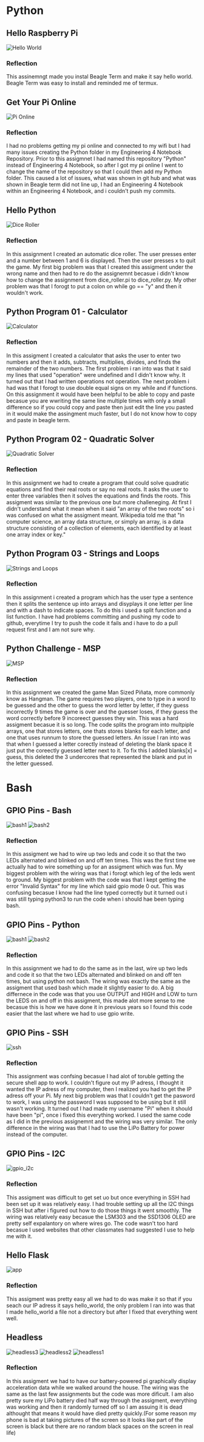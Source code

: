# Python
## Hello Raspberry Pi
![Hello World](images/helloworld.png)
### Reflection
This assinemngt made you instal Beagle Term and make it say hello world. Beagle Term was easy to install and reminded me of termux. 
## Get Your Pi Online
![Pi Online](images/pi_online.png)
### Reflection
I had no problems getting my pi online and connected to my wifi but I had many issues creating the Python folder in my Engineering 4 Notebook Repository. Prior to this assigmnet I had named this repository "Python" instead of Engineering 4 Notebook, so after I got my pi online I went to change the name of the repository so that I could then add my Python folder. This caused a lot of issues, what was shown in git hub and what was shown in Beagle term did not line up, I had an Engineering 4 Notebook within an Engineering 4 Notebook, and i couldn't push my commits. 
## Hello Python
![Dice Roller](images/dice_roller.png)
### Reflection
In this assignment I created an automatic dice roller. The user presses enter and a number between 1 and 6 is displayed. Then the user presses x to quit the game. My first big problem was that I created this assigment under the wrong name and then had to re do the assignemnt becasue i didn't know how to change the assignment from dice_roller.pi to dice_roller.py. My other problem was that I forogt to put a colon on while go == "y" and then it wouldn't work.
## Python Program 01 - Calculator
![Calculator](images/calculator.png)
### Reflection
In this assigment I created a calculator that asks the user to enter two numbers and then it adds, subtracts, multiplies, divides, and finds the remainder of the two numbers. The first problem i ran into was that it said my lines that used "operation" were undefined and I didn't know why. It turned out that I had written operations not operation. The next problem i had was that I forogt to use double equal signs on my while and if functions. On this assignment it would have been helpful to be able to copy and paste becasue you are wwriting the same line multiple times with only a small difference so if you could copy and paste then just edit the line you pasted in it would make the assingment much faster, but I do not know how to copy and paste in beagle term.
## Python Program 02 - Quadratic Solver
![Quadratic Solver](images/quadratic_solver.png)
### Reflection
In this assignment we had to create a program that could solve quadratic equations and find their real roots or say no real roots. It asks the user to enter three variables then it solves the equations and finds the roots. This assigment was similar to the previous one but more challeneging. At first I didn't understand what it mean when it said "an array of the two roots" so i was confused on what the assigment meant. Wikipedia told me that "In computer science, an array data structure, or simply an array, is a data structure consisting of a collection of elements, each identified by at least one array index or key."
## Python Program 03 - Strings and Loops
![Strings and Loops](images/strings_and_loops.png)
### Reflection
In this assignment i created a program which has the user type a sentence then it splits the sentence up into arrays and disyplays it one letter per line and with a dash to indicate spaces. To do this i used a split function and a list function. I have had problems committing and pushing my code to github, everytime I try to push the code it fails and i have to do a pull request first and I am not sure why.
## Python Challenge - MSP
![MSP](images/msp.png)
### Reflection
In this assignment we created the game Man Sized Piñata, more commonly know as Hangman. The game requires two players, one to type in a word to be guessed and the other to guess the word letter by letter, if they guess incorrectly 9 times the game is over and the guesser loses, if they guess the word correctly before 9 incoreect guesses they win. This was a hard assigment becasue it is so long. The code splits the program into multpiple arrays, one that stores letters, one thats stores blanks for each letter, and one that uses runnum to store the guessed letters. An issue I ran into was that when I guessed a letter corectly instead of deleting the blank space it just put the coreectly guessed letter next to it. To fix this I added blanks[x] = guess, this deleted the 3 undercores that represented the blank and put in the letter guessed.
# Bash
## GPIO Pins - Bash
![bash1](images/bashwiring.png)
![bash2](images/bash.png)
### Reflection
In this assigment we had to wire up two leds and code it so that the two LEDs alternated and blinked on and off ten times. This was the first time we actually had to wire something up for an assigment which was fun. My biggest problem with the wiring was that i forogt which leg of the leds went to ground. My biggest problem with the code was that I kept getting the error "Invalid Syntax" for my line which said gpio mode 0 out. This was confusing becasue I know had the line typed correctly but it turned out i was still typing python3 to run the code when i should hae been typing bash.
## GPIO Pins - Python
![bash1](images/bashwiring.png)
![bash2](images/bash.png)
### Reflection
In this assignment we had to do the same as in the last, wire up two leds and code it so that the two LEDs alternated and blinked on and off ten times, but using python not bash. The wiring was exactly the same as the assigment that used bash which made it slightly easier to do. A big differnece in the code was that you use OUTPUT and HIGH and LOW to turn the LEDS on and off in this assigment, this made alot more sense to me becasue this is how we have done it in previous years so I found this code easier that the last where we had to use gpio write.
## GPIO Pins - SSH
![ssh](images/ssh.png)
### Reflection
This assignment was confsing becasue I had alot of toruble getting the secure shell app to work. I couldn't figure out my IP adress, I thought it wanted the IP adress of my computer, then I realized you had to get the IP adress off your Pi. My next big problem was that I couldn't get the pasword to work, I was using the password I was supposed to be using but it still wasn't working. It turned out I had made my username "Pi" when it should have been "pi", once i fixed this everything worked. I used the same code as I did in the previous assignemnt and the wiring was very similar. The only difference in the wiring was that I had to use the LiPo Battery for power instead of the computer.
## GPIO Pins - I2C
![gpio_i2c](images/gpio_i2c.png)
### Reflection
This assigment was difficult to get set uo but once everything in SSH had been set up it was relatively easy. I had trouble setting up all the I2C things in SSH but after i figured out how to do those things it went smoothly. The wiring was relatively easy becasue the LSM303 and the SSD1306 OLED are pretty self expalantory on where wires go. The code wasn't too hard becasue I used websites that other classmates had suggested I use to help me with it.
## Hello Flask
![app](images/app.png)
### Reflection
This assigment was pretty easy all we had to do was make it so that if you seach our IP adress it says hello_world, the only problem I ran into was that I made hello_world a file not a directory but after I fixed that everything went well. 
## Headless
![headless3](images/headless3.png)
![headless2](images/headless2.png)
![headless1](images/headless1.png)
### Reflection
In this assigment we had to have our battery-powered pi graphically display acceleration data while we walked around the house. The wiring was the same as the last few assignments but the code was more dificult. I am also pretty sure my LiPo battery died half way through the assigment, everything was working and then it randomly turned off so I am assuing it is dead althought that means it would have died pretty quickly.(For some reason my phone is bad at taking pictures of the screen so it looks like part of the screen is black but there are no random black spaces on the screen in real life)
